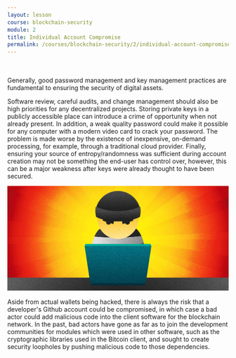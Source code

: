 ```yaml
---
layout: lesson
course: blockchain-security
module: 2
title: Individual Account Compromise
permalink: /courses/blockchain-security/2/individual-account-compromise/
---
```

<br>
<br>
<span class="openingParagraph">Generally, good password management and key management practices are fundamental to ensuring the security of digital assets. </span>

Software review, careful audits, and change management should also be high priorities for any decentralized projects. Storing private keys in a publicly accessible place can introduce a crime of opportunity when not already present. In addition, a weak quality password could make it possible for any computer with a modern video card to crack your password. The problem is made worse by the existence of inexpensive, on-demand processing, for example, through a traditional cloud provider. Finally, ensuring your source of entropy/randomness was sufficient during account creation may not be something the end-user has control over, however, this can be a major weakness after keys were already thought to have been secured.

<img src="/assets/img/courses/blockchain-security/BadActor-01.jpg" />

Aside from actual wallets being hacked, there is always the risk that a developer's Github account could be compromised, in which case a bad actor could add malicious code into the client software for the blockchain network. In the past, bad actors have gone as far as to join the development communities for modules which were used in other software, such as the cryptographic libraries used in the Bitcoin client, and sought to create security loopholes by pushing malicious code to those dependencies.
